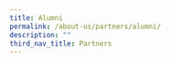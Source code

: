 ```yaml
---
title: Alumni
permalink: /about-us/partners/alumni/
description: ""
third_nav_title: Partners
---
```

